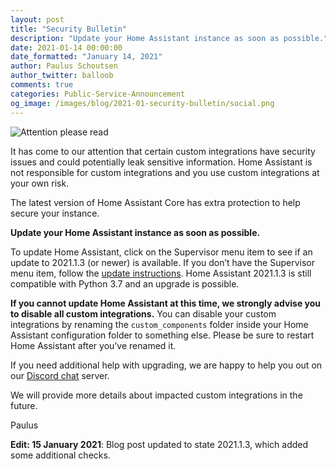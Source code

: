 ```yaml
---
layout: post
title: "Security Bulletin"
description: "Update your Home Assistant instance as soon as possible."
date: 2021-01-14 00:00:00
date_formatted: "January 14, 2021"
author: Paulus Schoutsen
author_twitter: balloob
comments: true
categories: Public-Service-Announcement
og_image: /images/blog/2021-01-security-bulletin/social.png
---
```


![Attention please read](/images/blog/2021-01-security-bulletin/social.png)

It has come to our attention that certain custom integrations have security issues and could potentially leak sensitive information. Home Assistant is not responsible for custom integrations and you use custom integrations at your own risk.

The latest version of Home Assistant Core has extra protection to help secure your instance.

**Update your Home Assistant instance as soon as possible.**

To update Home Assistant, click on the Supervisor menu item to see if an update to 2021.1.3 (or newer) is available. If you don’t have the Supervisor menu item, follow the [update instructions](/docs/installation/updating/). Home Assistant 2021.1.3 is still compatible with Python 3.7 and an upgrade is possible.

**If you cannot update Home Assistant at this time, we strongly advise you to disable all custom integrations.** You can disable your custom integrations by renaming the `custom_components` folder inside your Home Assistant configuration folder to something else. Please be sure to restart Home Assistant after you’ve renamed it.

If you need additional help with upgrading, we are happy to help you out on our [Discord chat](/join-chat/) server.

We will provide more details about impacted custom integrations in the future.

Paulus

**Edit: 15 January 2021**: Blog post updated to state 2021.1.3, which added some additional checks.
